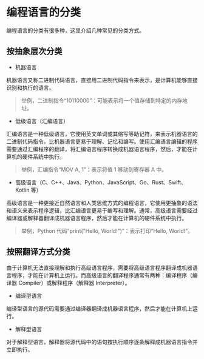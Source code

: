 # 编程语言的分类

编程语言的分类有很多种，这里介绍几种常见的分类方式。

## 按抽象层次分类

- 机器语言

机器语言又称二进制代码语言，直接用二进制代码指令来表示，是计算机能够直接识别和执行的语言。

> 举例，二进制指令“10110000”：可能表示将一个值存储到特定的内存地址。

- 低级语言（汇编语言）

汇编语言是一种低级语言，它使用英文单词或其缩写等助记符，来表示机器语言的二进制代码指令，比机器语言更易于理解、记忆和编写。使用汇编语言编辑的程序需要通过汇编程序的翻译，将汇编语言程序转换成机器语言程序，然后，才能在计算机的硬件系统中执行。

> 举例，汇编指令“MOV A, 1”：表示将值 1 移动到寄存器 A 中。

- 高级语言（C、C++、Java、Python、JavaScript、Go、Rust、Swift、Kotlin 等）

高级语言是一种更接近自然语言和人类思维方式的编程语言，它使用更抽象的语法和语义来表示程序逻辑，比汇编语言更易于编写和理解。通常，高级语言需要经过编译器或解释器翻译成机器语言程序，然后才能在计算机的硬件系统中执行。

> 举例，Python 代码“print("Hello, World!")”：表示打印“Hello, World!”。

## 按照翻译方式分类

由于计算机无法直接理解和执行高级语言程序，需要将高级语言程序翻译成机器语言程序，才能在计算机上运行。而高级语言的翻译程序通常有两种：编译程序（编译器 Compiler）或解释程序（解释器 Interpreter）。

- 编译型语言

编译型语言的源代码需要通过编译器翻译成机器语言程序，然后才能在计算机上运行。

- 解释型语言

对于解释型语言，解释器将源代码中的语句按执行顺序逐条解释成机器语言指令并立即执行。



